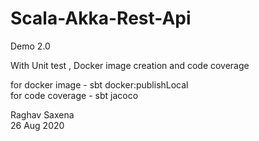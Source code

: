 # Scala-Akka-Rest-Api

Demo 2.0

With Unit test , Docker image creation and code  coverage

for docker image - sbt docker:publishLocal <br>
for code coverage - sbt jacoco


Raghav Saxena <br>
26 Aug 2020
